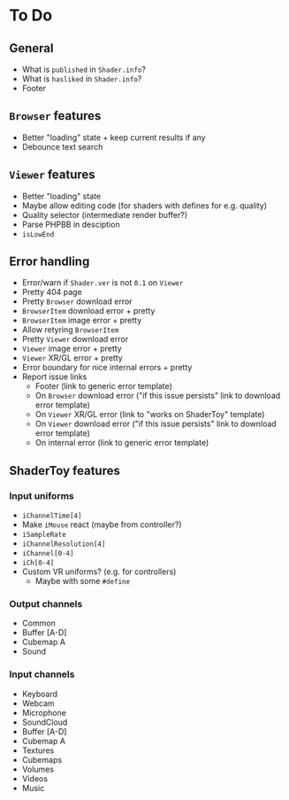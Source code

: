 # To Do

## General

- What is `published` in `Shader.info`?
- What is `hasliked` in `Shader.info`?
- Footer

## `Browser` features

- Better "loading" state + keep current results if any
- Debounce text search

## `Viewer` features

- Better "loading" state
- Maybe allow editing code (for shaders with defines for e.g. quality)
- Quality selector (intermediate render buffer?)
- Parse PHPBB in desciption
- `isLowEnd`

## Error handling

- Error/warn if `Shader.ver` is not `0.1` on `Viewer`
- Pretty 404 page
- Pretty `Browser` download error
- `BrowserItem` download error + pretty
- `BrowserItem` image error + pretty
- Allow retyring `BrowserItem`
- Pretty `Viewer` download error
- `Viewer` image error + pretty
- `Viewer` XR/GL error + pretty
- Error boundary for nice internal errors + pretty
- Report issue links
  - Footer (link to generic error template)
  - On `Browser` download error ("if this issue persists" link to download error
    template)
  - On `Viewer` XR/GL error (link to "works on ShaderToy" template)
  - On `Viewer` download error ("if this issue persists" link to download error
    template)
  - On internal error (link to generic error template)

## ShaderToy features

### Input uniforms

- `iChannelTime[4]`
- Make `iMouse` react (maybe from controller?)
- `iSampleRate`
- `iChannelResolution[4]`
- `iChannel[0-4]`
- `iCh[0-4]`
- Custom VR uniforms? (e.g. for controllers)
  - Maybe with some `#define`

### Output channels

- Common
- Buffer [A-D]
- Cubemap A
- Sound

### Input channels

- Keyboard
- Webcam
- Microphone
- SoundCloud
- Buffer [A-D]
- Cubemap A
- Textures
- Cubemaps
- Volumes
- Videos
- Music
